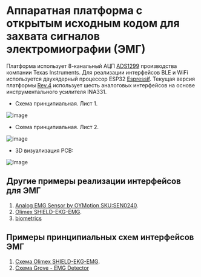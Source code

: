 # Аппаратная платформа с открытым исходным кодом для захвата сигналов электромиографии (ЭМГ)

Платформа использует 8-канальный АЦП [ADS1299](https://www.ti.com/product/ADS1299) производства компании Texas Instruments. Для реализации интерфейсов BLE и WiFi используется двухядерный 
процессор ESP32 [Espressif](https://www.espressif.com/). Текущая версия платформы [Rev.4](https://github.com/RF-Lab/emg_platform/tree/master/hw_platform/ADS1299EMG8xR2) использует шесть 
аналоговых интерфейсов на основе инструментального усилителя INA331.

* Схема принципиальная. Лист 1.

![image](https://i.ibb.co/jMTmMg3/emg8x-schematic-page1.png)

* Схема принципиальная. Лист 2.

![image](https://i.ibb.co/vLCs59N/emg8x-schematic-page2.png)

* 3D визуализация PCB:

![Image](https://i.ibb.co/WxPzTH6/emg-8-6-x-R4.png)

## Другие примеры реализации интерфейсов для ЭМГ
1. [Analog EMG Sensor by OYMotion SKU:SEN0240](https://www.dfrobot.com/wiki/index.php/Analog_EMG_Sensor_by_OYMotion_SKU:SEN0240).
2. [Olimex SHIELD-EKG-EMG](https://www.olimex.com/Products/Duino/Shields/SHIELD-EKG-EMG/open-source-hardware).
3. [biometrics](http://www.biometricsltd.com/wireless-sensors.htm)
 
## Примеры принципиальных схем интерфейсов ЭМГ
1. [Схема Olimex SHIELD-EKG-EMG](https://www.olimex.com/Products/Duino/Shields/SHIELD-EKG-EMG/resources/SHIELD-EKG-EMG-REV-B-SCHEMATIC.pdf).
2. [Схема Grove - EMG Detector](https://static.chipdip.ru/lib/843/DOC003843068.pdf)



